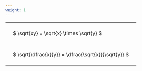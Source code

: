 ```yaml
---
weight: 1
---
```


<style type="text/css">
#T_6c5cb th.col_heading {
  text-align: left;
  font-size: 1em;
}
#T_6c5cb td {
  text-align: left;
  font-size: 1em;
  padding: 1.5em;
}
</style>
<table id="T_6c5cb">
  <thead>
  </thead>
  <tbody>
    <tr>
      <td id="T_6c5cb_row0_col0" class="data row0 col0" >$ \sqrt{xy} = \sqrt{x} \times \sqrt{y} $</td>
    </tr>
    <tr>
      <td id="T_6c5cb_row1_col0" class="data row1 col0" >$ \sqrt{\dfrac{x}{y}} = \dfrac{\sqrt{x}}{\sqrt{y}} $</td>
    </tr>
  </tbody>
</table>
